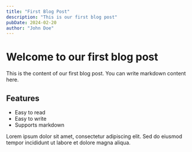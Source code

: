 ```yaml
---
title: "First Blog Post"
description: "This is our first blog post"
pubDate: 2024-02-20
author: "John Doe"
---
```


# Welcome to our first blog post

This is the content of our first blog post. You can write markdown content here.

## Features

- Easy to read
- Easy to write
- Supports markdown

Lorem ipsum dolor sit amet, consectetur adipiscing elit. Sed do eiusmod tempor incididunt ut labore et dolore magna aliqua.